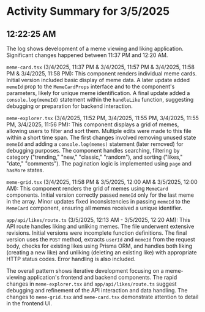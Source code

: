 # Activity Summary for 3/5/2025

## 12:22:25 AM
The log shows development of a meme viewing and liking application.  Significant changes happened between 11:37 PM and 12:20 AM.

`meme-card.tsx` (3/4/2025, 11:37 PM & 3/4/2025, 11:57 PM & 3/4/2025, 11:58 PM & 3/4/2025, 11:58 PM): This component renders individual meme cards.  Initial version included basic display of meme data. A later update added `memeId` prop to the `MemeCardProps` interface and to the component's parameters, likely for unique meme identification.  A final update added a `console.log(memeId)` statement within the `handleLike` function, suggesting debugging or preparation for backend interaction.

`meme-explorer.tsx` (3/4/2025, 11:52 PM, 3/4/2025, 11:55 PM, 3/4/2025, 11:55 PM, 3/4/2025, 11:56 PM): This component displays a grid of memes, allowing users to filter and sort them. Multiple edits were made to this file within a short time span.  The first changes involved removing unused state `memeId` and adding a `console.log(memes)` statement (later removed) for debugging purposes.  The component handles searching, filtering by category ("trending," "new," "classic," "random"), and sorting ("likes," "date," "comments"). The pagination logic is implemented using `page` and `hasMore` states.

`meme-grid.tsx` (3/4/2025, 11:58 PM & 3/5/2025, 12:00 AM & 3/5/2025, 12:00 AM):  This component renders the grid of memes using `MemeCard` components.  Initial version correctly passed `memeId` only for the last meme in the array. Minor updates fixed inconsistencies in passing `memeId` to the `MemeCard` component, ensuring all memes received a unique identifier.

`app/api/likes/route.ts` (3/5/2025, 12:13 AM - 3/5/2025, 12:20 AM): This API route handles liking and unliking memes.  The file underwent extensive revisions.  Initial versions were incomplete function definitions. The final version uses the `POST` method, extracts `userId` and `memeId` from the request body, checks for existing likes using Prisma ORM, and handles both liking (creating a new like) and unliking (deleting an existing like) with appropriate HTTP status codes.  Error handling is also included.


The overall pattern shows iterative development focusing on a meme-viewing application's frontend and backend components.  The rapid changes in `meme-explorer.tsx` and `app/api/likes/route.ts` suggest debugging and refinement of the API interaction and data handling.  The changes to `meme-grid.tsx` and `meme-card.tsx` demonstrate attention to detail in the frontend UI.
